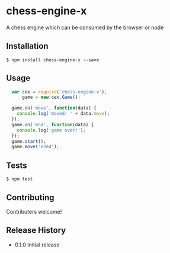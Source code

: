 chess-engine-x
==============

A chess engine which can be consumed by the browser or node

## Installation

    $ npm install chess-engine-x --save

## Usage

```javascript
  var cex = require('chess-engine-x'),
      game = new cex.Game();

  game.on('move', function(data) {
    console.log('moved: ' + data.move);
  });
  game.on('end', function(data) {
    console.log('game over!');
  });
  game.start();
  game.move('e2e4');
``` 

## Tests

    $ npm test

## Contributing

Contributers welcome!

## Release History

* 0.1.0 Initial release
